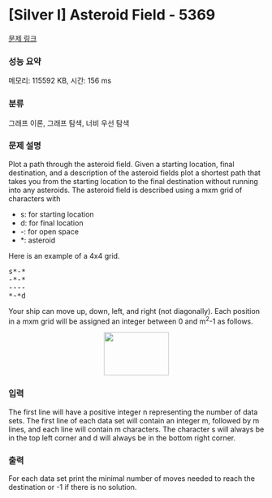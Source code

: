 # [Silver I] Asteroid Field - 5369 

[문제 링크](https://www.acmicpc.net/problem/5369) 

### 성능 요약

메모리: 115592 KB, 시간: 156 ms

### 분류

그래프 이론, 그래프 탐색, 너비 우선 탐색

### 문제 설명

<p>Plot a path through the asteroid field. Given a starting location, final destination, and a description of the asteroid fields plot a shortest path that takes you from the starting location to the final destination without running into any asteroids. The asteroid field is described using a mxm grid of characters with</p>

<ul>
	<li>s: for starting location</li>
	<li>d: for final location</li>
	<li>-: for open space</li>
	<li>*: asteroid</li>
</ul>

<p>Here is an example of a 4x4 grid.</p>

<pre>s*-*
-*-*
----
*-*d</pre>

<p>Your ship can move up, down, left, and right (not diagonally). Each position in a mxm grid will be assigned an integer between 0 and m<sup>2</sup>-1 as follows.</p>

<p style="text-align: center;"><img alt="" src="" style="width: 128px; height: 85px;"></p>

### 입력 

 <p>The first line will have a positive integer n representing the number of data sets. The first line of each data set will contain an integer m, followed by m lines, and each line will contain m characters. The character s will always be in the top left corner and d will always be in the bottom right corner.</p>

### 출력 

 <p>For each data set print the minimal number of moves needed to reach the destination or -1 if there is no solution.</p>

